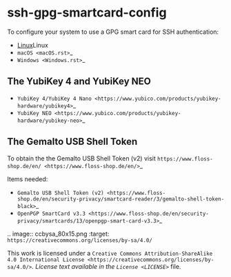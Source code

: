 ssh-gpg-smartcard-config
================================

To configure your system to use a GPG smart card for SSH authentication:

- [Linux](Linux.rst)Linux
- `macOS <macOS.rst>`_
- `Windows <Windows.rst>`_

The YubiKey 4 and YubiKey NEO
-----------------------------

* `YubiKey 4/YubiKey 4 Nano <https://www.yubico.com/products/yubikey-hardware/yubikey4>`_
* `YubiKey NEO <https://www.yubico.com/products/yubikey-hardware/yubikey-neo>`_

The Gemalto USB Shell Token
----------------------------

To obtain the the Gemalto USB Shell Token (v2) visit `https://www.floss-shop.de/en/ <https://www.floss-shop.de/en/>`_

Items needed:

* `Gemalto USB Shell Token (v2) <https://www.floss-shop.de/en/security-privacy/smartcard-reader/3/gemalto-shell-token-black>`_
* `OpenPGP SmartCard v3.3 <https://www.floss-shop.de/en/security-privacy/smartcards/13/openpgp-smart-card-v3.3>`_

.. image:: ccbysa_80x15.png
   :target: `https://creativecommons.org/licenses/by-sa/4.0/`

This work is licensed under a `Creative Commons Attribution-ShareAlike 4.0 International License <https://creativecommons.org/licenses/by-sa/4.0/>`_.
License text available in the `License <LICENSE>`_ file.
